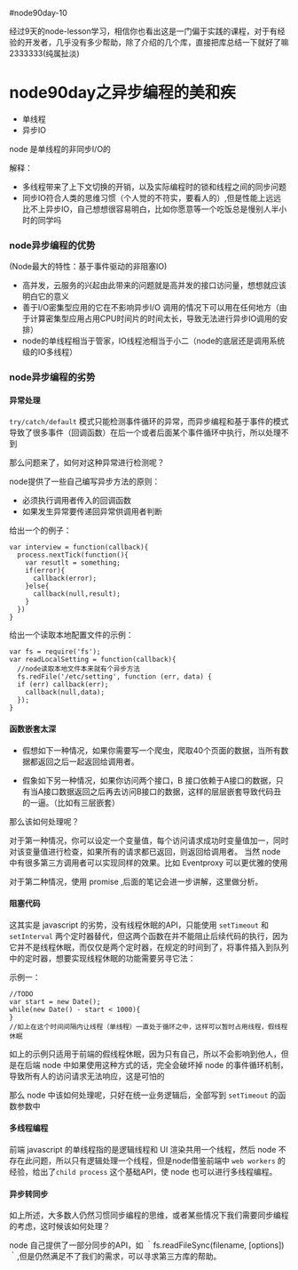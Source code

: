#node90day-10

经过9天的node-lesson学习，相信你也看出这是一门偏于实践的课程，对于有经验的开发者，几乎没有多少帮助，除了介绍的几个库，直接把库总结一下就好了嘛 2333333(纯属扯淡)

# node90day之异步编程的美和疾

- 单线程
- 异步IO

node 是单线程的非同步I/O的

解释：

- 多线程带来了上下文切换的开销，以及实际编程时的锁和线程之间的同步问题
- 同步IO符合人类的思维习惯（个人觉的不符实，要看人的）,但是性能上远远比不上异步IO，自己想想很容易明白，比如你愿意等一个吃饭总是慢别人半小时的同学吗

### node异步编程的优势
(Node最大的特性：基于事件驱动的非阻塞IO)

- 高并发，云服务的兴起由此带来的问题就是高并发的接口访问量，想想就应该明白它的意义
- 善于I/O密集型应用的它在不影响异步I/O 调用的情况下可以用在任何地方（由于计算密集型应用占用CPU时间片的时间太长，导致无法进行异步IO调用的安排）
- node的单线程相当于管家，IO线程池相当于小二（node的底层还是调用系统级的IO多线程）

### node异步编程的劣势

#### 异常处理

`try/catch/default` 模式只能检测事件循环的异常，而异步编程和基于事件的模式导致了很多事件（回调函数）在后一个或者后面某个事件循环中执行，所以处理不到

那么问题来了，如何对这种异常进行检测呢？

node提供了一些自己编写异步方法的原则：

- 必须执行调用者传入的回调函数
- 如果发生异常要传递回异常供调用者判断

给出一个的例子：

    var interview = function(callback){
      process.nextTick(function(){
        var resutlt = something;
        if(error){
          callback(error);
        }else{
          callback(null,result);
        }
      })
    }

给出一个读取本地配置文件的示例：
    
    var fs = require('fs');
    var readLocalSetting = function(callback){
      //node读取本地文件本来就有个异步方法
      fs.redFile('/etc/setting', function (err, data) {
      if (err) callback(err);
        callback(null,data);
      });
    }

#### 函数嵌套太深

- 假想如下一种情况，如果你需要写一个爬虫，爬取40个页面的数据，当所有数据都返回之后一起返回给调用者。

- 假象如下另一种情况，如果你访问两个接口，B 接口依赖于A接口的数据，只有当A接口数据返回之后再去访问B接口的数据，这样的层层嵌套导致代码丑的一逼。（比如有三层嵌套）

那么该如何处理呢？

对于第一种情况，你可以设定一个变量值，每个访问请求成功时变量值加一，同时对该变量值进行检查，如果所有的请求都已返回，则返回给调用者。
当然 node 中有很多第三方调用者可以实现同样的效果。比如 Eventproxy 可以更优雅的使用

对于第二种情况，使用 promise ,后面的笔记会进一步讲解，这里做分析。

#### 阻塞代码

这其实是 javascript 的劣势，没有线程休眠的API，只能使用 `setTimeout` 和  `setInterval` 两个定时器替代，但这两个函数在并不能阻止后续代码的执行，因为它并不是线程休眠，而仅仅是两个定时器，在规定的时间到了，将事件插入到队列中的定时器，想要实现线程休眠的功能需要另寻它法：

示例一：

    //TODO
    var start = new Date();
    while(new Date() - start < 1000){
    }
    //如上在这个时间间隔内让线程（单线程）一直处于循环之中，这样可以暂时占用线程，假线程休眠

如上的示例只适用于前端的假线程休眠，因为只有自己，所以不会影响到他人，但是在后端 node 中如果使用这种方式的话，完全会破坏掉 node 的事件循环机制，导致所有人的访问请求无法响应，这是可怕的

那么 node 中该如何处理呢，只好在统一业务逻辑后，全部写到 `setTimeout` 的函数参数中

#### 多线程编程

前端 javascript 的单线程指的是逻辑线程和 UI 渲染共用一个线程，然后 node 不存在此问题，所以只有逻辑处理一个线程，但是node借鉴前端中 `web workers` 的经验，给出了`child process` 这个基础API，使 node 也可以进行多线程编程。

####  异步转同步

如上所述，大多数人仍然习惯同步编程的思维，或者某些情况下我们需要同步编程的考虑，这时候该如何处理？

node 自己提供了一部分同步的API，如 ｀fs.readFileSync(filename, [options])｀,但是仍然满足不了我们的需求，可以寻求第三方库的帮助。


